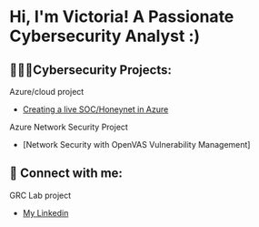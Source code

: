 <h1>Hi, I'm Victoria! A Passionate Cybersecurity Analyst :)

<h2>👩🏻‍💻Cybersecurity Projects:</h2>

Azure/cloud project
- [Creating a live SOC/Honeynet in Azure](https://github.com/vicliulyc/cloud-soc)

Azure Network Security Project
- [Network Security with OpenVAS Vulnerability Management]

<h2> 🤳 Connect with me:</h2>

GRC Lab project

- [My Linkedin](https://www.linkedin.com/in/victorialiu23/)




